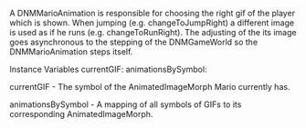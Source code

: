 A DNMMarioAnimation is responsible for choosing the right gif of the player which is shown. When jumping (e.g. changeToJumpRight) a different image is used as if he runs (e.g. changeToRunRight).
The adjusting of the its image goes asynchronous to the stepping of the DNMGameWorld so the DNMMarioAnimation steps itself.

Instance Variables
	currentGIF:		<Symbol>
	animationsBySymbol:		<Dictionary>

currentGIF
	- The symbol of the AnimatedImageMorph Mario currently has.

animationsBySymbol
	- A mapping of all symbols of GIFs to its corresponding AnimatedImageMorph.